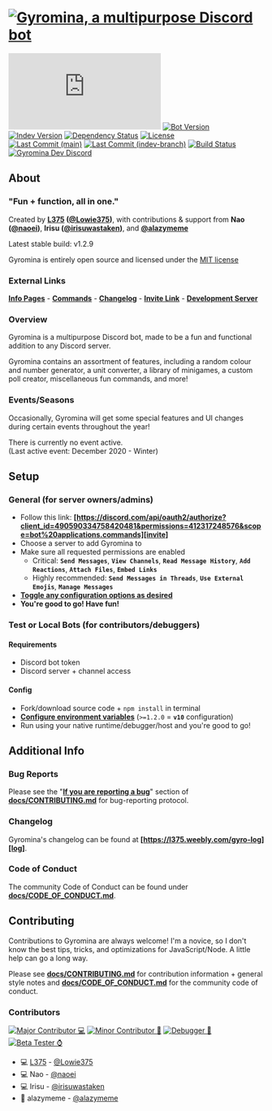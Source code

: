 # ​ [![Gyromina, a multipurpose Discord bot][gyro-banner]][info]

[![Discord.js Version][djs-img]][djs-link]
[![Bot Version][version-img]][main-pkg]
[![Indev Version][indev-version-img]][indev-pkg]
[![Dependency Status][dependency-img]][dependency-link]
[![License][license-img]](LICENSE)  
[![Last Commit (main)][main-commit-img]][main-tree-link]
[![Last Commit (indev-branch)][indev-commit-img]][indev-tree-link]
[![Build Status][build-img]][build-link]
[![Gyromina Dev Discord][discord-img]][discord]

## About

### "Fun + function, all in one."

Created by **[L375](https://l375.weebly.com/about) \([@Lowie375](https://github.com/Lowie375)\)**, with contributions & support from **Nao \([@naoei](https://github.com/naoei)\)**, **Irisu \([@irisuwastaken](https://github.com/irisuwastaken)\)**, and **[@alazymeme](https://github.com/alazymeme)**

Latest stable build: v1.2.9  
<!-- Latest indev build: v1.3.0-alpha.5 -->

Gyromina is entirely open source and licensed under the [MIT license](LICENSE)

### External Links

**[Info Pages][info]** - **[Commands][commands]** - **[Changelog][log]** - **[Invite Link][invite]** - **[Development Server][discord]**

### Overview

Gyromina is a multipurpose Discord bot, made to be a fun and functional addition to any Discord server.

Gyromina contains an assortment of features, including a random colour and number generator, a unit converter, a library of minigames, a custom poll creator, miscellaneous fun commands, and more!

### Events/Seasons

Occasionally, Gyromina will get some special features and UI changes during certain events throughout the year!

There is currently no event active.  
(Last active event: December 2020 - Winter)

## Setup

### General (for server owners/admins)

* Follow this link: **[https://discord.com/api/oauth2/authorize?client_id=490590334758420481&permissions=412317248576&scope=bot%20applications.commands][invite]**
* Choose a server to add Gyromina to
* Make sure all requested permissions are enabled
  * Critical: **`Send Messages`**, **`View Channels`**, **`Read Message History`**, **`Add Reactions`**, **`Attach Files`**, **`Embed Links`**
  * Highly recommended: **`Send Messages in Threads`**, **`Use External Emojis`**, **`Manage Messages`**
* **[Toggle any configuration options as desired](docs/SERVER_CONFIG.md)**
* **You're good to go! Have fun!**

### Test or Local Bots (for contributors/debuggers)

#### Requirements

* Discord bot token
* Discord server + channel access

#### Config

* Fork/download source code + `npm install` in terminal
* **[Configure environment variables](docs/ENV_CONFIG.md)** (`>=1.2.0` = **`v10`** configuration)
* Run using your native runtime/debugger/host and you're good to go!

## Additional Info

### Bug Reports

Please see the "**[If you are reporting a bug](docs/CONTRIBUTING.md#if-you-are-reporting-a-bug)**" section of **[docs/CONTRIBUTING.md](docs/CONTRIBUTING.md)** for bug-reporting protocol.

### Changelog

Gyromina's changelog can be found at **[https://l375.weebly.com/gyro-log][log]**.

### Code of Conduct

The community Code of Conduct can be found under **[docs/CODE_OF_CONDUCT.md](docs/CODE_OF_CONDUCT.md)**.

## Contributing

Contributions to Gyromina are always welcome! I'm a novice, so I don't know the best tips, tricks, and optimizations for JavaScript/Node. A little help can go a long way.

Please see **[docs/CONTRIBUTING.md](docs/CONTRIBUTING.md)** for contribution information + general style notes and **[docs/CODE_OF_CONDUCT.md](docs/CODE_OF_CONDUCT.md)** for the community code of conduct.

### Contributors

[![Major Contributor 💻][maj-contrib-label]][maj-contrib-label]
[![Minor Contributor 💾][min-contrib-label]][min-contrib-label]
[![Debugger 🦟][debugger-label]][debugger-label]
[![Beta Tester ⌚][tester-label]][tester-label]

* 💻 [L375](https://l375.weebly.com/about) - [@Lowie375](https://github.com/Lowie375)
* 💻 Nao - [@naoei](https://github.com/naoei)
* 💻 Irisu - [@irisuwastaken](https://github.com/irisuwastaken)
* 💾 alazymeme - [@alazymeme](https://github.com/alazymeme)

<!-- ### Helpers -->

<!-- Links -->
[commands]: https://l375.weebly.com/gyro-commands
[info]: https://l375.weebly.com/gyromina
[invite]: https://discord.com/api/oauth2/authorize?client_id=490590334758420481&permissions=412317248576&scope=bot%20applications.commands
[log]: https://l375.weebly.com/gyro-log
[discord]: https://discord.gg/Bsaz4r7

[main-pkg]: https://github.com/Lowie375/Gyromina/blob/main/package.json
[indev-pkg]: https://github.com/Lowie375/Gyromina/blob/indev-branch/package.json

[djs-link]: https://discord.js.org
[dependency-link]: https://depfu.com/github/Lowie375/Gyromina?project_id=33026
[contributors-link]: https://github.com/Lowie375/Gyromina/graphs/contributors
[main-tree-link]: https://github.com/Lowie375/Gyromina/tree/main
[indev-tree-link]: https://github.com/Lowie375/Gyromina/tree/indev-branch
[build-link]: https://scrutinizer-ci.com/g/Lowie375/Gyromina

<!-- Banners -->
[gyro-banner]: https://cdn.discordapp.com/attachments/492389515478958101/815054288644472842/GyrominaBannerRMOpen.png
[gyro-banner-pride]: https://cdn.discordapp.com/attachments/429364141355171840/842935847594491924/GyrominaBannerRMOpen-pride.png

<!-- Labels -->
[djs-img]: https://img.shields.io/github/package-json/dependency-version/Lowie375/Gyromina/discord.js
[version-img]: https://img.shields.io/github/package-json/v/Lowie375/Gyromina?label=release%20version
[indev-version-img]: https://img.shields.io/github/package-json/v/Lowie375/Gyromina/indev-branch?label=indev%20version
[dependency-img]: https://img.shields.io/depfu/Lowie375/Gyromina
[main-commit-img]: https://img.shields.io/github/last-commit/Lowie375/Gyromina?label=last%20commit%20%28main%29
[indev-commit-img]: https://img.shields.io/github/last-commit/Lowie375/Gyromina/indev-branch?label=last%20commit%20%28indev-branch%29
[license-img]: https://img.shields.io/github/license/Lowie375/Gyromina
[build-img]: https://img.shields.io/scrutinizer/build/g/Lowie375/Gyromina
[discord-img]: https://img.shields.io/discord/409876373134508052?color=5865f2&label=%20&logo=discord&logoColor=ffffff

[maj-contrib-label]: https://img.shields.io/badge/major%20contributor-%F0%9F%92%BB-00b275
[min-contrib-label]: https://img.shields.io/badge/minor%20contributor-%F0%9F%92%BE-00b275
[debugger-label]: https://img.shields.io/badge/debugger-%F0%9F%A6%9F-00b275
[tester-label]: https://img.shields.io/badge/beta%20tester-%E2%8C%9A-00b275
